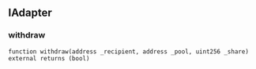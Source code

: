 

## IAdapter

### withdraw

```solidity
function withdraw(address _recipient, address _pool, uint256 _share) external returns (bool)
```

